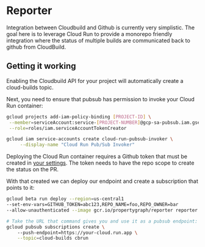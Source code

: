 # Reporter

Integration between Cloudbuild and Github is currently very simplistic. The
goal here is to leverage Cloud Run to provide a monorepo friendly integration
where the status of multiple builds are communicated back to github from
CloudBuild.

## Getting it working

Enabling the Cloudbuild API for your project will automatically create a
cloud-builds topic.

Next, you need to ensure that pubsub has permission to invoke your Cloud Run container:
```sh
gcloud projects add-iam-policy-binding [PROJECT-ID] \
 --member=serviceAccount:service-[PROJECT-NUMBER]@gcp-sa-pubsub.iam.gserviceaccount.com \
 --role=roles/iam.serviceAccountTokenCreator

gcloud iam service-accounts create cloud-run-pubsub-invoker \
     --display-name "Cloud Run Pub/Sub Invoker"
```

Deploying the Cloud Run container requires a Github token that must be created in [your
settings](https://github.com/settings/tokens). The token needs to have the
repo scope to create the status on the PR.

With that created we can deploy our endpoint and create a subscription that points to it:

```sh
gcloud beta run deploy --region=us-central1
--set-env-vars=GITHUB_TOKEN=abc123,REPO_NAME=foo,REPO_OWNER=bar
--allow-unauthenticated --image gcr.io/propertygraph/reporter reporter

# Take the URL that command gives you and use it as a pubsub endpoint:
gcloud pubsub subscriptions create \	
	--push-endpoint=https://your-cloud.run.app \
	--topic=cloud-builds cbrun
```


